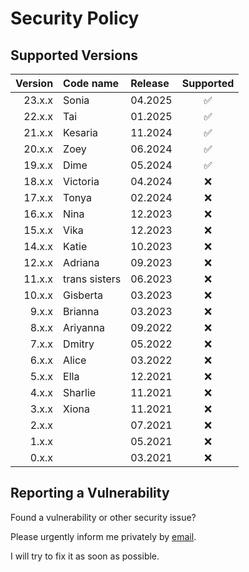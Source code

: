 # Security Policy

## Supported Versions

| Version | Code name     | Release |     Supported      |
| ------: | :------------ | :------ | :----------------: |
|  23.x.x | Sonia         | 04.2025 | :white_check_mark: |
|  22.x.x | Tai           | 01.2025 | :white_check_mark: |
|  21.x.x | Kesaria       | 11.2024 | :white_check_mark: |
|  20.x.x | Zoey          | 06.2024 | :white_check_mark: |
|  19.x.x | Dime          | 05.2024 | :white_check_mark: |
|  18.x.x | Victoria      | 04.2024 |        :x:         |
|  17.x.x | Tonya         | 02.2024 |        :x:         |
|  16.x.x | Nina          | 12.2023 |        :x:         |
|  15.x.x | Vika          | 12.2023 |        :x:         |
|  14.x.x | Katie         | 10.2023 |        :x:         |
|  12.x.x | Adriana       | 09.2023 |        :x:         |
|  11.x.x | trans sisters | 06.2023 |        :x:         |
|  10.x.x | Gisberta      | 03.2023 |        :x:         |
|   9.x.x | Brianna       | 03.2023 |        :x:         |
|   8.x.x | Ariyanna      | 09.2022 |        :x:         |
|   7.x.x | Dmitry        | 05.2022 |        :x:         |
|   6.x.x | Alice         | 03.2022 |        :x:         |
|   5.x.x | Ella          | 12.2021 |        :x:         |
|   4.x.x | Sharlie       | 11.2021 |        :x:         |
|   3.x.x | Xiona         | 11.2021 |        :x:         |
|   2.x.x |               | 07.2021 |        :x:         |
|   1.x.x |               | 05.2021 |        :x:         |
|   0.x.x |               | 03.2021 |        :x:         |

## Reporting a Vulnerability

Found a vulnerability or other security issue?

Please urgently inform me privately by
[email](https://github.com/RobinTail/express-zod-api/blob/master/express-zod-api/package.json#L14).

I will try to fix it as soon as possible.
